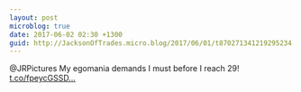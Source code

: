 ```yaml
---
layout: post
microblog: true
date: 2017-06-02 02:30 +1300
guid: http://JacksonOfTrades.micro.blog/2017/06/01/t870271341219295234.html
---
```

@JRPictures My egomania demands I must before I reach 29! [t.co/fpeycGSSD...](https://t.co/fpeycGSSD4)
